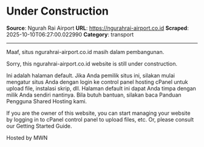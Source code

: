 # Under Construction

**Source**: Ngurah Rai Airport
**URL**: https://ngurahrai-airport.co.id
**Scraped**: 2025-10-10T06:27:00.022990
**Category**: transport

---

Maaf, situs ngurahrai-airport.co.id masih dalam pembangunan.

Sorry, this ngurahrai-airport.co.id website is still under construction.


Ini adalah halaman default. Jika Anda pemilik situs ini, silakan mulai mengatur situs Anda dengan login ke control panel hosting cPanel untuk upload file, instalasi skrip, dll. Halaman default ini dapat Anda timpa dengan milik Anda sendiri nantinya. Bila butuh bantuan, silakan baca Panduan Pengguna Shared Hosting kami.

If you are the owner of this website, you can start managing your website by logging in to cPanel control panel to upload files, etc. Or, please consult our Getting Started Guide.


Hosted by MWN
